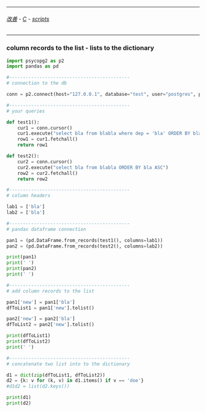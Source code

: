 
---

###### [改善](https://github.com/ttltrk/0C/blob/master/README.MD) - [C](https://github.com/ttltrk/PRG/blob/master/CODING.MD) - [scripts](https://github.com/ttltrk/PRG/blob/master/APPS.MD)

---

### column records to the list - lists to the dictionary

```python
import psycopg2 as p2
import pandas as pd

#--------------------------------------------
# connection to the db 

conn = p2.connect(host="127.0.0.1", database="test", user="postgres", password="***")

#--------------------------------------------
# your queries

def test1():
    cur1 = conn.cursor()
    cur1.execute("select bla from blabla where dep = 'bla' ORDER BY bla ASC")
    row1 = cur1.fetchall()
    return row1

def test2():
    cur2 = conn.cursor()
    cur2.execute("select bla from blabla ORDER BY bla ASC")
    row2 = cur2.fetchall()
    return row2

#--------------------------------------------
# column headers

lab1 = ['bla']
lab2 = ['bla']

#--------------------------------------------
# pandas dataframe connection

pan1 = (pd.DataFrame.from_records(test1(), columns=lab1))
pan2 = (pd.DataFrame.from_records(test2(), columns=lab2))

print(pan1)
print(' ')
print(pan2)
print(' ')

#--------------------------------------------
# add column records to the list

pan1['new'] = pan1['bla']
dfToList1 = pan1['new'].tolist()

pan2['new'] = pan2['bla']
dfToList2 = pan2['new'].tolist()

print(dfToList1)
print(dfToList2)
print(' ')

#--------------------------------------------
# concatenate two list into to the dictionary

d1 = dict(zip(dfToList1, dfToList2))
d2 = {k: v for (k, v) in d1.items() if v == 'doe'}  
#d1d2 = list(d2.keys())

print(d1)
print(d2)
```
